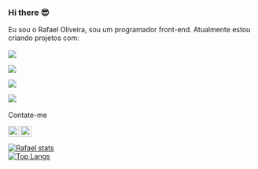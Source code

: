 ### Hi there 😎 

Eu sou o Rafael Oliveira, sou um programador front-end. Atualmente estou criando projetos com:
  <br>
    <br>
  <img src="https://img.shields.io/badge/HTML5-E34F26?style=for-the-badge&logo=html5&logoColor=white">
  <p><img src="https://img.shields.io/badge/CSS3-1572B6?style=for-the-badge&logo=css3&logoColor=white">
  <p><img src="https://img.shields.io/badge/JavaScript-323330?style=for-the-badge&logo=javascript&logoColor=F7DF1E">
    <p><img src="https://img.shields.io/badge/React-20232A?style=for-the-badge&logo=react&logoColor=61DAFB">
<br>
      <br>
     Contate-me
      <p>
        <a href="https://www.linkedin.com/in/rafael-oliveira-599249267/">
          <img align="left" src =https://cdn-icons-png.flaticon.com/512/38/38669.png
         width="22px"a/>
          <a href="https://www.instagram.com/rafaoliveiiras/">
                   <img aligh="left" src="https://cdn-icons-png.flaticon.com/512/2190/2190364.png"
             width="22px"a/>
 
<a href="https://rafa.rai@hotmail.com">
  <img align="left" href="https://cdn-icons-png.flaticon.com/512/54/54215.png"
       width="22px"a/ >

[![Rafael stats](https://github-readme-stats.vercel.app/api?username=Rafaell28)](https://github.com/anuraghazra/github-readme-stats)
  <br>
[![Top Langs](https://github-readme-stats.vercel.app/api/top-langs/?username=Rafaell28)](https://github.com/anuraghazra/github-readme-stats)
